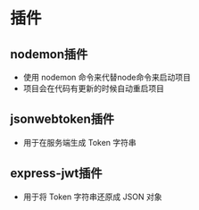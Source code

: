 <!--
 * @Author: xujie 1607526161@qq.com
 * @Date: 2022-04-22 13:10:59
 * @LastEditors: xujie 1607526161@qq.com
 * @LastEditTime: 2022-10-13 23:55:40
 * @FilePath: \HTML-CSS-Javascript-\Node.js学习\Node的学习\插件.md
 * @Description: 
-->
# 插件

## nodemon插件

* 使用 nodemon 命令来代替node命令来启动项目
* 项目会在代码有更新的时候自动重启项目

## jsonwebtoken插件

* 用于在服务端生成 Token 字符串

## express-jwt插件

* 用于将 Token 字符串还原成 JSON 对象
